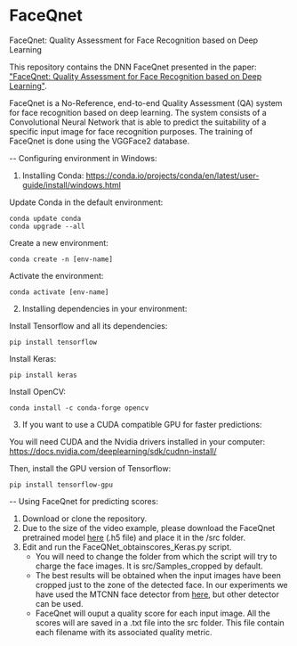 # FaceQnet
FaceQnet: Quality Assessment for Face Recognition based on Deep Learning

This repository contains the DNN FaceQnet presented in the paper: <a href="https://arxiv.org/abs/1904.01740" rel="nofollow">"FaceQnet: Quality Assessment for Face Recognition based on Deep Learning"</a>.

FaceQnet is a No-Reference, end-to-end Quality Assessment (QA) system for face recognition based on deep learning. 
The system consists of a Convolutional Neural Network that is able to predict the suitability of a specific input image for face recognition purposes. 
The training of FaceQnet is done using the VGGFace2 database.

-- Configuring environment in Windows:

1) Installing Conda: https://conda.io/projects/conda/en/latest/user-guide/install/windows.html

  Update Conda in the default environment:

    conda update conda
    conda upgrade --all

  Create a new environment:

    conda create -n [env-name]

  Activate the environment:

    conda activate [env-name]

2) Installing dependencies in your environment:

  Install Tensorflow and all its dependencies: 
    
    pip install tensorflow
    
  Install Keras:
  
    pip install keras
    
  Install OpenCV:

    conda install -c conda-forge opencv
  
 3) If you want to use a CUDA compatible GPU for faster predictions:
  
   You will need CUDA and the Nvidia drivers installed in your computer: https://docs.nvidia.com/deeplearning/sdk/cudnn-install/
  
   Then, install the GPU version of Tensorflow:
    
    pip install tensorflow-gpu
  
-- Using FaceQnet for predicting scores:

  1) Download or clone the repository. 
  2) Due to the size of the video example, please download the FaceQnet pretrained model <a href="https://github.com/uam-biometrics/FaceQnet/releases/download/v1.1/FaceQnet.h5" rel="nofollow">here</a> (.h5 file) and place it in the /src folder.
  3) Edit and run the FaceQNet_obtainscores_Keras.py script.
     - You will need to change the folder from which the script will try to charge the face images. It is src/Samples_cropped by default. 
     - The best results will be obtained when the input images have been cropped just to the zone of the detected face. In our experiments we have used the MTCNN face detector from <a href="https://kpzhang93.github.io/MTCNN_face_detection_alignment/index.html" rel="nofollow">here</a>, but other detector can be used.
     - FaceQnet will ouput a quality score for each input image. All the scores will are saved in a .txt file into the src folder. This file contain each filename with its associated quality metric.





